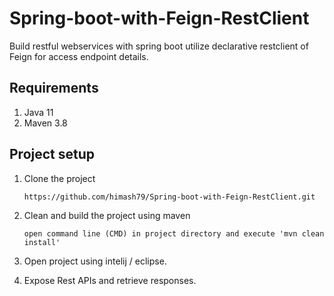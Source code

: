 # Spring-boot-with-Feign-RestClient
Build restful webservices with spring boot utilize declarative restclient of Feign for access endpoint details.

## Requirements

01) Java 11
02) Maven 3.8 

## Project setup

01) Clone the project

		https://github.com/himash79/Spring-boot-with-Feign-RestClient.git

02) Clean and build the project using maven

		open command line (CMD) in project directory and execute 'mvn clean install'
		
03) Open project using intelij / eclipse.
		
04) Expose Rest APIs and retrieve responses.

